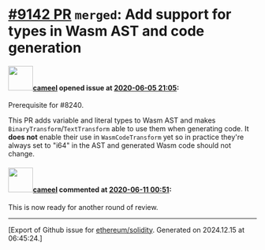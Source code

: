 # [\#9142 PR](https://github.com/ethereum/solidity/pull/9142) `merged`: Add support for types in Wasm AST and code generation

#### <img src="https://avatars.githubusercontent.com/u/137030?v=4" width="50">[cameel](https://github.com/cameel) opened issue at [2020-06-05 21:05](https://github.com/ethereum/solidity/pull/9142):

Prerequisite for #8240.

This PR adds variable and literal types to Wasm AST and makes `BinaryTransform`/`TextTransform` able to use them when generating code. It **does not** enable their use in `WasmCodeTransform` yet so in practice they're always set to "i64" in the AST and generated Wasm code should not change.

#### <img src="https://avatars.githubusercontent.com/u/137030?v=4" width="50">[cameel](https://github.com/cameel) commented at [2020-06-11 00:51](https://github.com/ethereum/solidity/pull/9142#issuecomment-642341427):

This is now ready for another round of review.


-------------------------------------------------------------------------------



[Export of Github issue for [ethereum/solidity](https://github.com/ethereum/solidity). Generated on 2024.12.15 at 06:45:24.]
